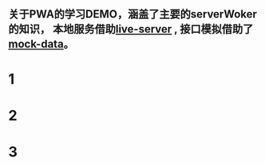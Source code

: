 ##  关于PWA的学习DEMO，涵盖了主要的serverWoker的知识， 本地服务借助[live-server](https://github.com/tapio/live-server) , 接口模拟借助了 [mock-data](https://github.com/ahbool/mock123)。

# 1
# 2
# 3